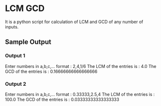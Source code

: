 # LCM GCD

It is a python script for calculation of LCM and GCD of any number of inputs.

## Sample Output
### Output 1
Enter numbers in a,b,c,... format : 2,4,1/6
The LCM of the entries is : 4.0
The GCD of the entries is : 0.16666666666666666
### Output 2
Enter numbers in a,b,c,... format : 0.33333,2.5,4
The LCM of the entries is : 100.0
The GCD of the entries is : 0.03333333333333333